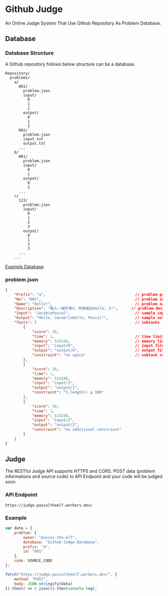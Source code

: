 # Github Judge
An Online Judge System That Use Github Repository As Problem Database.

## Database

### Database Structure
A Github repository follows below structure can be a database.
```
Repository/
  problems/
    a/
      001/
        problem.json
        input/
          0
          1
          2
        output/
          0
          1
          2
      002/
        problem.json
        input.txt
        output.txt
      ...
    b/
      001/
        problem.json
        input/
          0
          1
        output/
          0
          1
      ...
    c/
      123/
        problem.json
        input/
          0
          1
          2
          3
        output/
          0
          1
          2
          3
      ...
    ...
```
[Example Database](https://github.com/pascal-the-elf/Github-Judge-Database)

### problem.json

```json
{
    "Prefix": "a",                                        // problem prefix
    "No": "001",                                          // problem id
    "Name": "Hello!",                                     // problem name
    "Description": "輸入一個字串S，然後輸出Hello, S!",      // problem description
    "Input": "Jacob\nPascal",                             // sample input
    "Output": "Hello, Jacob!\nHello, Pascal!",            // sample output
    "Tests": [                                            // subtasks
        {
            "score": 20,
            "time": 1,                                    // time limit
            "memory": 524288,                             // memory limit
            "input": "input/0",                           // input file
            "output": "output/0",                         // output file
            "constraint": "no space"                      // subtask constraint
        },
        {
            "score": 30,
            "time": 1,
            "memory": 524288,
            "input": "input/1",
            "output": "output/1",
            "constraint": "S.length() ≦ 100"
        },
        {
            "score": 50,
            "time": 1,
            "memory": 524288,
            "input": "input/2",
            "output": "output/2",
            "constraint": "no additional constraint"
        }
    ]
}
```

## Judge
The RESTful Judge API supports HTTPS and CORS.
POST data (problem informations and source code) to API Endpoint and your code will be judged soon.

### API Endpoint
```
https://judge.pascaltheelf.workers.dev/
```

### Example
```javascript
var data = {
    problem: {
        owner: "pascal-the-elf",
        database: "Github-Judge-Database",
        prefix: "a",
        id: "001"
    },
    code: SOURCE_CODE
};

fetch("https://judge.pascaltheelf.workers.dev/", {
    method: "POST",
    body: JSON.stringify(data)
}).then(r => r.json()).then(console.log);

```

